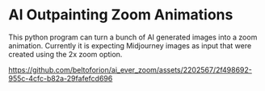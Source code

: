 # AI Outpainting Zoom Animations
This python program can turn a bunch of AI generated images into a zoom animation. Currently it is expecting Midjourney images as input that were
created using the 2x zoom option. 

https://github.com/beltoforion/ai_ever_zoom/assets/2202567/2f498692-955c-4cfc-b82a-29fafefcd696

